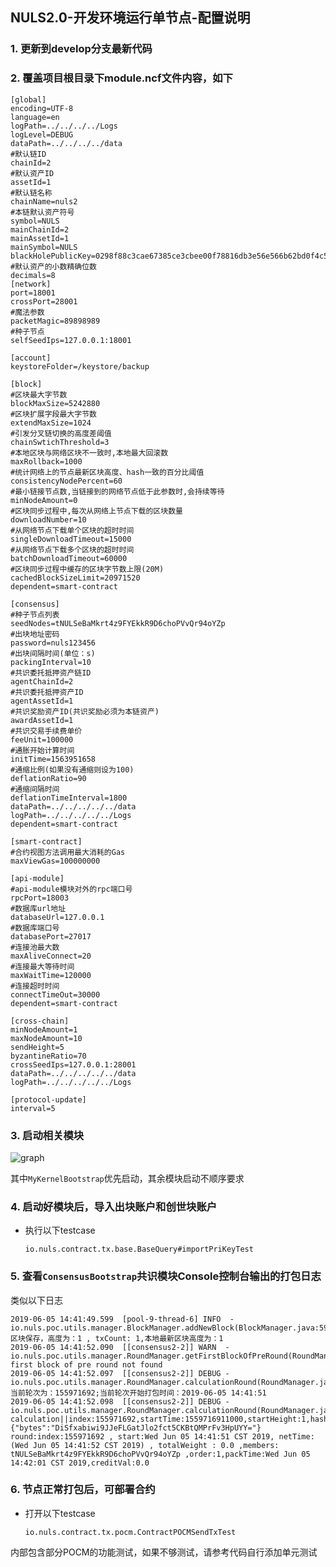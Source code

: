 ## NULS2.0-开发环境运行单节点-配置说明

### 1. 更新到develop分支最新代码

### 2. 覆盖项目根目录下module.ncf文件内容，如下

```
[global]
encoding=UTF-8
language=en
logPath=../../../../Logs
logLevel=DEBUG
dataPath=../../../../data
#默认链ID
chainId=2
#默认资产ID
assetId=1
#默认链名称
chainName=nuls2
#本链默认资产符号
symbol=NULS
mainChainId=2
mainAssetId=1
mainSymbol=NULS
blackHolePublicKey=0298f88c3cae67385ce3cbee00f78816db3e56e566b62bd0f4c5b45f205d3021c3
#默认资产的小数精确位数
decimals=8
[network]
port=18001
crossPort=28001
#魔法参数
packetMagic=89898989
#种子节点
selfSeedIps=127.0.0.1:18001

[account]
keystoreFolder=/keystore/backup

[block]
#区块最大字节数
blockMaxSize=5242880
#区块扩展字段最大字节数
extendMaxSize=1024
#引发分叉链切换的高度差阈值
chainSwtichThreshold=3
#本地区块与网络区块不一致时,本地最大回滚数
maxRollback=1000
#统计网络上的节点最新区块高度、hash一致的百分比阈值
consistencyNodePercent=60
#最小链接节点数,当链接到的网络节点低于此参数时,会持续等待
minNodeAmount=0
#区块同步过程中,每次从网络上节点下载的区块数量
downloadNumber=10
#从网络节点下载单个区块的超时时间
singleDownloadTimeout=15000
#从网络节点下载多个区块的超时时间
batchDownloadTimeout=60000
#区块同步过程中缓存的区块字节数上限(20M)
cachedBlockSizeLimit=20971520
dependent=smart-contract

[consensus]
#种子节点列表
seedNodes=tNULSeBaMkrt4z9FYEkkR9D6choPVvQr94oYZp
#出块地址密码
password=nuls123456
#出块间隔时间(单位：s)
packingInterval=10
#共识委托抵押资产链ID
agentChainId=2
#共识委托抵押资产ID
agentAssetId=1
#共识奖励资产ID(共识奖励必须为本链资产)
awardAssetId=1
#共识交易手续费单价
feeUnit=100000
#通胀开始计算时间
initTime=1563951658
#通缩比例(如果没有通缩则设为100)
deflationRatio=90
#通缩间隔时间
deflationTimeInterval=1800
dataPath=../../../../../data
logPath=../../../../../Logs
dependent=smart-contract

[smart-contract]
#合约视图方法调用最大消耗的Gas
maxViewGas=100000000

[api-module]
#api-module模块对外的rpc端口号
rpcPort=18003
#数据库url地址
databaseUrl=127.0.0.1
#数据库端口号
databasePort=27017
#连接池最大数
maxAliveConnect=20
#连接最大等待时间
maxWaitTime=120000
#连接超时时间
connectTimeOut=30000
dependent=smart-contract

[cross-chain]
minNodeAmount=1
maxNodeAmount=10
sendHeight=5
byzantineRatio=70
crossSeedIps=127.0.0.1:28001
dataPath=../../../../../data
logPath=../../../../../Logs

[protocol-update]
interval=5
```

### 3. 启动相关模块

![graph](https://github.com/MIMIEYES/readmd/blob/master/package/startModules_v1.jpg)

其中`MyKernelBootstrap`优先启动，其余模块启动不顺序要求

### 4. 启动好模块后，导入出块账户和创世块账户

 - 执行以下testcase
   
    `io.nuls.contract.tx.base.BaseQuery#importPriKeyTest`
    
### 5. 查看`ConsensusBootstrap`共识模块Console控制台输出的打包日志

类似以下日志

```
2019-06-05 14:41:49.599  [pool-9-thread-6] INFO  - io.nuls.poc.utils.manager.BlockManager.addNewBlock(BlockManager.java:59):区块保存，高度为：1 , txCount: 1,本地最新区块高度为：1
2019-06-05 14:41:52.090  [[consensus2-2]] WARN  - io.nuls.poc.utils.manager.RoundManager.getFirstBlockOfPreRound(RoundManager.java:653):the first block of pre round not found
2019-06-05 14:41:52.097  [[consensus2-2]] DEBUG - io.nuls.poc.utils.manager.RoundManager.calculationRound(RoundManager.java:418):当前轮次为：155971692;当前轮次开始打包时间：2019-06-05 14:41:51
2019-06-05 14:41:52.098  [[consensus2-2]] DEBUG - io.nuls.poc.utils.manager.RoundManager.calculationRound(RoundManager.java:419):
calculation||index:155971692,startTime:1559716911000,startHeight:1,hash:{"bytes":"DiSfxabiwi9JJeFLGatJlo2fct5CKBtQMPrFv3HpUYY="}
round:index:155971692 , start:Wed Jun 05 14:41:51 CST 2019, netTime:(Wed Jun 05 14:41:52 CST 2019) , totalWeight : 0.0 ,members:
tNULSeBaMkrt4z9FYEkkR9D6choPVvQr94oYZp ,order:1,packTime:Wed Jun 05 14:42:01 CST 2019,creditVal:0.0
```

### 6. 节点正常打包后，可部署合约

- 打开以下testcase
  
    `io.nuls.contract.tx.pocm.ContractPOCMSendTxTest`

内部包含部分POCM的功能测试，如果不够测试，请参考代码自行添加单元测试    